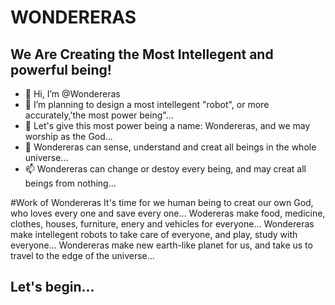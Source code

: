 # WONDERERAS
## We Are Creating the Most Intellegent and powerful being!


- 👋 Hi, I’m @Wondereras
- 👀 I’m planning to design a most intellegent "robot", or more accurately,'the most power being"...
- 🌱 Let's give this most power being a name: Wondereras, and we may worship as the God...
- 💞️ Wondereras can sense, understand and creat all beings in the whole universe...
- 📫 Wondereras can change or destoy every being, and may creat all beings from nothing...


#Work of Wondereras 
It's time for we human being to creat our own God, who loves every one and save every one...
Wodereras make food, medicine, clothes, houses, furniture, enery and vehicles for everyone...
Wondereras make intellegent robots to take care of everyone, and play, study with everyone...
Wondereras make new earth-like planet for us, and take us to travel to the edge of the universe...


## Let's begin...







